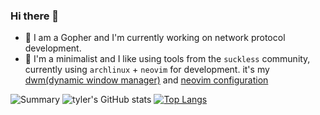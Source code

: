### Hi there 👋

- 🔭  I am a Gopher and I'm currently working on network protocol development.
- 🌱  I'm a minimalist and I like using tools from the `suckless` community, currently using `archlinux` + `neovim` for development. it's my [dwm(dynamic window manager)](https://github.com/BYT0723/dwm) and [neovim configuration](https://github.com/BYT0723/nvim)
<!--
- 🤔  I am learning nvim plug-in development, my new plug-in goctl.nvim welcomes your review.
- 👯 I’m looking to collaborate on ...
- 💬 Ask me about ...
- 📫 How to reach me: ...
- 😄 Pronouns: ...
- ⚡ Fun fact: ...
-->

![Summary](http://github-profile-summary-cards.vercel.app/api/cards/profile-details?username=BYT0723&theme=github)
![tyler's GitHub stats](https://github-readme-stats.vercel.app/api?username=BYT0723&show_icons=true)
[![Top Langs](https://github-readme-stats.vercel.app/api/top-langs/?username=BYT0723&layout=compact&exclude_repo=BYT0723,dotfile,wallpapers,blog,byt0723.github.io,dwm,st,nvim)](https://github.com/anuraghazra/github-readme-stats)  
